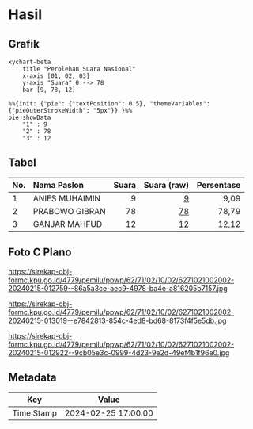 # Hasil

## Grafik

```mermaid
xychart-beta
    title "Perolehan Suara Nasional"
    x-axis [01, 02, 03]
    y-axis "Suara" 0 --> 78
    bar [9, 78, 12]
```

```mermaid
%%{init: {"pie": {"textPosition": 0.5}, "themeVariables": {"pieOuterStrokeWidth": "5px"}} }%%
pie showData
    "1" : 9
    "2" : 78
    "3" : 12
```

## Tabel

| No. | Nama Paslon    | Suara | Suara (raw) | Persentase |
|:--- |:-------------- | -----:| -----------:| ----------:|
| 1   | ANIES MUHAIMIN | 9     | [9][p-1]    | 9,09       |
| 2   | PRABOWO GIBRAN | 78    | [78][p-2]   | 78,79      |
| 3   | GANJAR MAHFUD  | 12    | [12][p-3]   | 12,12      |


[p-1]: https://github.com/gigit-pemilu/pemilu-2024/blob/main/pilpres/hitung-suara/sub/62-kalimantan-tengah/sub/71-kota-palangkaraya/sub/02-bukit-batu/sub/1002-tumbang-tahai/sub/002-tps/sub/paslon-1.txt
[p-2]: https://github.com/gigit-pemilu/pemilu-2024/blob/main/pilpres/hitung-suara/sub/62-kalimantan-tengah/sub/71-kota-palangkaraya/sub/02-bukit-batu/sub/1002-tumbang-tahai/sub/002-tps/sub/paslon-2.txt
[p-3]: https://github.com/gigit-pemilu/pemilu-2024/blob/main/pilpres/hitung-suara/sub/62-kalimantan-tengah/sub/71-kota-palangkaraya/sub/02-bukit-batu/sub/1002-tumbang-tahai/sub/002-tps/sub/paslon-3.txt

## Foto C Plano

https://sirekap-obj-formc.kpu.go.id/4779/pemilu/ppwp/62/71/02/10/02/6271021002002-20240215-012759--86a5a3ce-aec9-4978-ba4e-a816205b7157.jpg

https://sirekap-obj-formc.kpu.go.id/4779/pemilu/ppwp/62/71/02/10/02/6271021002002-20240215-013019--e7842813-854c-4ed8-bd68-8173f4f5e5db.jpg

https://sirekap-obj-formc.kpu.go.id/4779/pemilu/ppwp/62/71/02/10/02/6271021002002-20240215-012922--9cb05e3c-0999-4d23-9e2d-49ef4b1f96e0.jpg


## Metadata

| Key        | Value               |
| ---------- | ------------------- |
| Time Stamp | 2024-02-25 17:00:00 |



